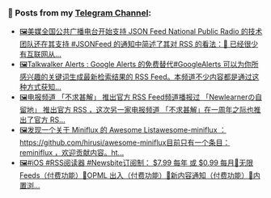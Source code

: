 ### 📰 Posts from my [Telegram Channel](https://t.me/s/aboutrss):
<!-- BLOG-POST-LIST:START -->
- [🖼美媒全国公共广播电台开始支持 JSON Feed National Public Radio 的技术团队还在其支持 #JSONFeed 的通知中简述了其对 RSS 的看法：🔹 已经很少有互联网从...](https://t.me/aboutrss/861)
- [🖼Talkwalker Alerts : Google Alerts 的免费替代#GoogleAlerts 可以为你所感兴趣的关键词生成最新检索结果的 RSS Feed。本频道不少内容都是通过这种方式获知...](https://t.me/aboutrss/860)
- [🖼电报频道 「不求甚解」 推出官方 RSS Feed频道播报过 「Newlearnerの自留地」 推出官方 RSS ，这次另一家电报频道 「不求甚解」在一周年之际也推出了官方 RS...](https://t.me/aboutrss/859)
- [🖼发现一个关于 Miniflux 的 Awesome Listawesome-miniflux ： https://github.com/hirusi/awesome-miniflux目前只有一个条目：reminiflux ，欢迎贡献内容。ht...](https://t.me/aboutrss/858)
- [🖼#iOS #RSS阅读器 #Newsbite订阅制： $7.99 每年 或 $0.99 每月🔸无限 Feeds（付费功能）🔸OPML 出入（付费功能）🔸新内容通知（付费功能）🔸内置浏...](https://t.me/aboutrss/857)
<!-- BLOG-POST-LIST:END -->

<!--
**AboutRSS/AboutRSS** is a ✨ _special_ ✨ repository because its `README.md` (this file) appears on your GitHub profile.

Here are some ideas to get you started:

- 🔭 I’m currently working on ...
- 🌱 I’m currently learning ...
- 👯 I’m looking to collaborate on ...
- 🤔 I’m looking for help with ...
- 💬 Ask me about ...
- 📫 How to reach me: ...
- 😄 Pronouns: ...
- ⚡ Fun fact: ...
-->
